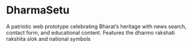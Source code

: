 # DharmaSetu
A patriotic web prototype celebrating Bharat’s heritage with news search, contact form, and educational content. Features the dharmo rakshati rakshita slok and national symbols
